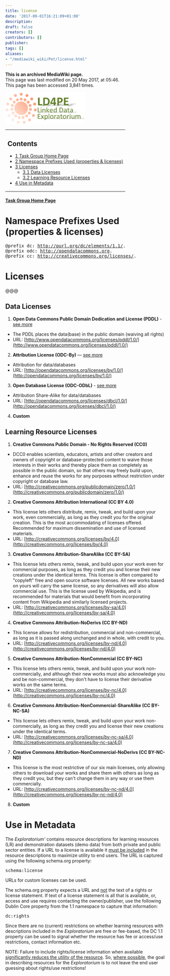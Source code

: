 ```yaml
---
title: license
date: '2017-09-01T16:21:09+01:00'
description: 
draft: false
creators: []
contributors: []
publisher: 
tags: []
aliases:
- "/mediawiki_wiki/Pet/license.html"
---
```


 **This is an archived MediaWiki page.**  
This page was last modified on 20 May 2017, at 05:46.  
This page has been accessed 3,841 times.

[<img alt="LD4PE Exploratorium logo" src="/mediawiki_wiki/images/Ld4pe-EX.png" width="250" height="100">](/mediawiki_wiki/images/Ld4pe-EX.png)

<table id="toc" class="toc">
  <tr>
    <td>
      <div id="toctitle">
        <h2>Contents</h2>
      </div>
      <ul>
        <li class="toclevel-1 tocsection-1"><a href="#Task_Group_Home_Page"><span class="tocnumber">1</span> <span class="toctext">Task Group Home Page</span></a></li>
        <li class="toclevel-1 tocsection-2"><a href="#Namespace_Prefixes_Used_.28properties_.26_licenses.29"><span class="tocnumber">2</span> <span class="toctext">Namespace Prefixes Used (properties &amp; licenses)</span></a></li>
        <li class="toclevel-1 tocsection-3">
          <a href="#Licenses"><span class="tocnumber">3</span> <span class="toctext">Licenses</span></a>
          <ul>
            <li class="toclevel-2 tocsection-4"><a href="#Data_Licenses"><span class="tocnumber">3.1</span> <span class="toctext">Data Licenses</span></a></li>
            <li class="toclevel-2 tocsection-5"><a href="#Learning_Resource_Licenses"><span class="tocnumber">3.2</span> <span class="toctext">Learning Resource Licenses</span></a></li>
          </ul>
        </li>
        <li class="toclevel-1 tocsection-6"><a href="#Use_in_Metadata"><span class="tocnumber">4</span> <span class="toctext">Use in Metadata</span></a></li>
      </ul>
    </td>
  </tr>
</table>

#### [Task Group Home Page](/mediawiki_wiki/Pet/ld4pe) 

# Namespace Prefixes Used (properties & licenses) 
<pre>@prefix dc: <a href="http://purl.org/dc/elements/1.1/" class="external free" rel="nofollow">http://purl.org/dc/elements/1.1/</a>.
@prefix odc: <a href="http://opendatacommons.org" class="external free" rel="nofollow">http://opendatacommons.org</a>.
@prefix cc: <a href="http://creativecommons.org/licenses/" class="external free" rel="nofollow">http://creativecommons.org/licenses/</a>.
</pre>
# Licenses 

@@@

## Data Licenses 

1. **Open Data Commons Public Domain Dedication and License (PDDL)** - [see more](http://opendatacommons.org/licenses/pddl/#sthash.kItJ7JK2.dpuf)
  - The PDDL places the data(base) in the public domain (waiving all rights)
  - URL: [http://www.opendatacommons.org/licenses/pddl/1.0/](http://www.opendatacommons.org/licenses/pddl/1.0/)
2. **Attribution License (ODC-By)** — [see more](http://opendatacommons.org/licenses/#sthash.IzoajFMp.dpuf)
  - Attribution for data/databases 
  - URL: [http://opendatacommons.org/licenses/by/1.0/](http://opendatacommons.org/licenses/by/1.0/)
3. **Open Database License (ODC-ODbL)** - [see more](http://opendatacommons.org/licenses/odbl/)
  - Attribution Share-Alike for data/databases 
  - URL: [http://opendatacommons.org/licenses/dbcl/1.0/](http://opendatacommons.org/licenses/dbcl/1.0/)
4. **Custom**

## Learning Resource Licenses 

1. **Creative Commons Public Domain - No Rights Reserved (CC0)**
  - DCC0 enables scientists, educators, artists and other creators and owners of copyright or database-protected content to waive those interests in their works and thereby place them as completely as possible in the public domain, so that others may freely build upon, enhance and reuse the works for any purposes without restriction under copyright or database law.
  - URL: [http://creativecommons.org/publicdomain/zero/1.0/](http://creativecommons.org/publicdomain/zero/1.0/)
2. **Creative Commons Attribution International (CC BY 4.0)**
  - This license lets others distribute, remix, tweak, and build upon your work, even commercially, as long as they credit you for the original creation. This is the most accommodating of licenses offered. Recommended for maximum dissemination and use of licensed materials.
  - URL: [http://creativecommons.org/licenses/by/4.0](http://creativecommons.org/licenses/by/4.0)
3. **Creative Commons Attribution-ShareAlike (CC BY-SA)**
  - This license lets others remix, tweak, and build upon your work even for commercial purposes, as long as they credit you and license their new creations under the identical terms. This license is often compared to "copyleft" free and open source software licenses. All new works based on yours will carry the same license, so any derivatives will also allow commercial use. This is the license used by Wikipedia, and is recommended for materials that would benefit from incorporating content from Wikipedia and similarly licensed projects. 
  - URL: [http://creativecommons.org/licenses/by-sa/4.0](http://creativecommons.org/licenses/by-sa/4.0)
4. **Creative Commons Attribution-NoDerivs (CC BY-ND)**
  - This license allows for redistribution, commercial and non-commercial, as long as it is passed along unchanged and in whole, with credit to you. 
  - URL: [http://creativecommons.org/licenses/by-nd/4.0](http://creativecommons.org/licenses/by-nd/4.0)
5. **Creative Commons Attribution-NonCommercial (CC BY-NC)**
  - This license lets others remix, tweak, and build upon your work non-commercially, and although their new works must also acknowledge you and be non-commercial, they don't have to license their derivative works on the same terms. 
  - URL: [http://creativecommons.org/licenses/by-nc/4.0](http://creativecommons.org/licenses/by-nc/4.0)
6. **Creative Commons Attribution-NonCommercial-ShareAlike (CC BY-NC-SA)**
  - This license lets others remix, tweak, and build upon your work non-commercially, as long as they credit you and license their new creations under the identical terms.
  - URL: [http://creativecommons.org/licenses/by-nc-sa/4.0](http://creativecommons.org/licenses/by-nc-sa/4.0)
7. **Creative Commons Attribution-NonCommercial-NoDerivs (CC BY-NC-ND)**
  - This license is the most restrictive of our six main licenses, only allowing others to download your works and share them with others as long as they credit you, but they can't change them in any way or use them commercially. 
  - URL: [http://creativecommons.org/licenses/by-nc-nd/4.0](http://creativecommons.org/licenses/by-nc-nd/4.0)
8. **Custom**

# Use in Metadata 

The _Exploratorium'_ contains resource descriptions for learning resources (LR) and demonstration datasets (demo data) from both private and public sector entities. If a URL to a license is available it <u>must be included</u> in the resource descriptions to maximize utility to end users. The URL is captured using the following schema.org property:

<pre>schema:license
</pre>

URLs for custom licenses can be used.

The schema.org property expects a URL and <u>not</u> the text of a rights or license statement. If text of a license statement is all that is available, or, access and use requires contacting the owner/publisher, use the following Dublin Core property from the 1.1 namespace to capture that information:

<pre>dc:rights 
</pre>

Since there are no (current) restrictions on whether learning resources with descriptions included in the _Exploratorium_ are free or fee-based, the DC 1.1 property can be used to signal whether the resource has fee or access/use restrictions, contact information etc.

NOTE: Failure to include rights/license information when available <u>significantly reduces the utility of the resource</u>. So, <u>where possible</u>, the goal in describing resources for the _Exploratorium_ is to not leave the end user guessing about rights/use restrictions!

